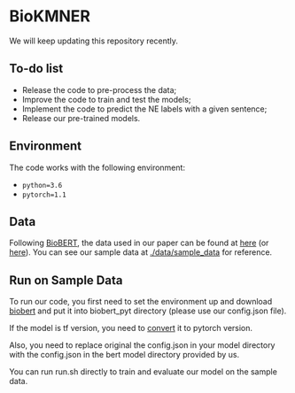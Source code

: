 # BioKMNER

We will keep updating this repository recently.

## To-do list

* Release the code to pre-process the data;
* Improve the code to train and test the models;
* Implement the code to predict the NE labels with a given sentence;
* Release our pre-trained models.

## Environment

The code works with the following environment:

* `python=3.6`
* `pytorch=1.1`


## Data

Following [BioBERT](https://academic.oup.com/bioinformatics/article/36/4/1234/5566506), the data used in our paper can be found at [here](https://github.com/dmis-lab/biobert#datasets) (or [here](https://drive.google.com/open?id=1OletxmPYNkz2ltOr9pyT0b0iBtUWxslh)). You can see our sample data at [./data/sample_data](./data/sample_data) for reference.

## Run on Sample Data

To run our code, you first need to set the environment up and download [biobert](https://github.com/naver/biobert-pretrained) and put it into biobert_pyt directory (please use our config.json file).

If the model is tf version, you need to [convert](https://github.com/huggingface/transformers) it to pytorch version.

Also, you need to replace original the config.json in your model directory with the config.json in the bert model directory provided by us.

You can run run.sh directly to train and evaluate our model on the sample data.

